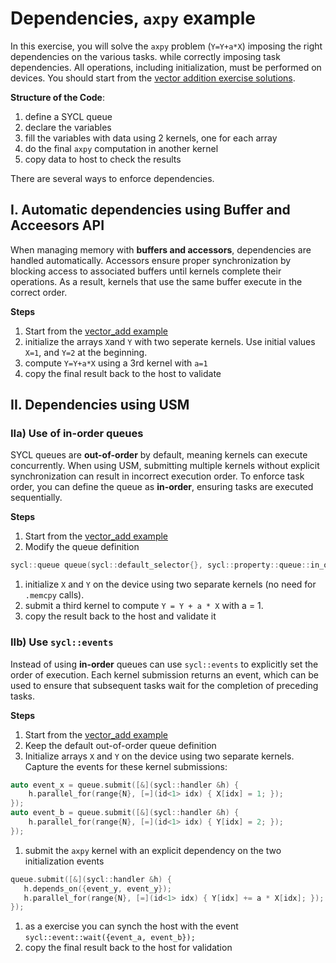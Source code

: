# Dependencies, `axpy` example

In this exercise, you will solve the `axpy` problem (`Y=Y+a*X`) imposing the right dependencies on the various tasks. while correctly imposing task dependencies. All operations, including initialization, must be performed on devices. You should start from the [vector addition exercise solutions](../02-vector_add/solution/).

**Structure of the Code**:
  1. define a SYCL  queue
  1. declare  the variables
  1. fill the variables with data using 2 kernels, one for each array
  1. do the final `axpy` computation in another kernel 
  1. copy data to host to check the results

There are several ways to enforce dependencies. 

## I. Automatic dependencies using Buffer and Acceesors API
When managing memory with **buffers and accessors**, dependencies are handled automatically. Accessors ensure proper synchronization by blocking access to associated buffers until kernels complete their operations. As a result, kernels that use the same buffer execute in the correct order.

**Steps**
 1. Start from the [vector_add example](../02-vector_add/solution/vector_add_buffer.cpp)
 1. initialize the arrays `X`and `Y` with two seperate kernels. Use initial values  `X=1`, and `Y=2` at the beginning. 
 1.  compute `Y=Y+a*X` using a 3rd kernel with `a=1`
 1. copy the final result back to the host to validate

## II. Dependencies using USM

### IIa) Use of **in-order** queues 
SYCL queues are **out-of-order** by default, meaning kernels can execute concurrently. When using USM, submitting multiple kernels without explicit synchronization can result in incorrect execution order. To enforce task order, you can define the queue as **in-order**, ensuring tasks are executed sequentially.

**Steps**
 1. Start from the  [vector_add example](../02-vector_add/solution/vector_add_usm_device.cpp)
 1. Modify the queue definition
 ```cpp
 sycl::queue queue(sycl::default_selector{}, sycl::property::queue::in_order{});
```
 1. initialize `X` and `Y` on the device using two separate kernels (no need for `.memcpy` calls).
 1. submit a third kernel to compute `Y = Y + a * X` with a = 1.
 1. copy the result back to the host and validate it


### IIb) Use `sycl::events`

Instead of using **in-order** queues can use `sycl::events` to explicitly set the order of execution. Each kernel submission returns an event, which can be used to ensure that subsequent tasks wait for the completion of preceding tasks.


**Steps**
 1. Start from the  [vector_add example](../02-vector_add/solution/vector_add_usm_device.cpp)
 1. Keep the default out-of-order queue definition
 1. Initialize arrays `X` and `Y` on the device using two separate kernels. Capture the events for these kernel submissions:
```cpp
auto event_x = queue.submit([&](sycl::handler &h) {
    h.parallel_for(range{N}, [=](id<1> idx) { X[idx] = 1; });
});
auto event_b = queue.submit([&](sycl::handler &h) {
    h.parallel_for(range{N}, [=](id<1> idx) { Y[idx] = 2; });
});
```
 1. submit the `axpy` kernel with an explicit dependency on the two initialization events
 ```cpp
 queue.submit([&](sycl::handler &h) {
    h.depends_on({event_y, event_y});
    h.parallel_for(range{N}, [=](id<1> idx) { Y[idx] += a * X[idx]; });
});
``` 
 1. as a exercise you can synch the host with the event `sycl::event::wait({event_a, event_b});`
 1. copy the final result back to the host for validation
